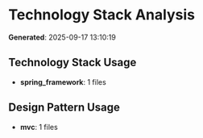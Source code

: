 # Technology Stack Analysis

**Generated**: 2025-09-17 13:10:19

## Technology Stack Usage

- **spring_framework**: 1 files

## Design Pattern Usage

- **mvc**: 1 files

